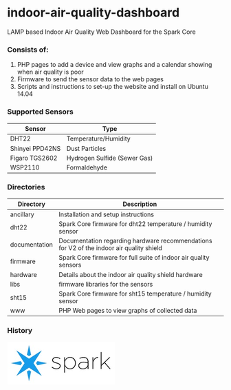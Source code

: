 indoor-air-quality-dashboard
==============================

LAMP based Indoor Air Quality Web Dashboard for the Spark Core

### Consists of:
1. PHP pages to add a device and view graphs and a calendar showing when air quality is poor
2. Firmware to send the sensor data to the web pages
3. Scripts and instructions to set-up the website and install on Ubuntu 14.04

### Supported Sensors
|Sensor         |Type                         |
|---------------|-----------------------------|
|DHT22          |Temperature/Humidity         |
|Shinyei PPD42NS|Dust Particles               |
|Figaro TGS2602 |Hydrogen Sulfide (Sewer Gas) |
|WSP2110        |Formaldehyde                 |

### Directories
|Directory      |Description                                                      |
|---------------|-----------------------------------------------------------------|
|ancillary      |Installation and setup instructions                              |
|dht22          |Spark Core firmware for dht22 temperature / humidity sensor      |
|documentation  |Documentation regarding hardware recommendations for V2 of the indoor air quality shield      |
|firmware       |Spark Core firmware for full suite of indoor air quality sensors |
|hardware       |Details about the indoor air quality shield hardware             |
|libs           |firmware libraries for the sensors                               |
|sht15          |Spark Core firmware for sht15 temperature / humidity sensor      |
|www            |PHP Web pages to view graphs of collected data                   |

### History
<a href="http://community.spark.io/t/custom-shield-indoor-air-quality-monitor/121" title="Development evolution of the hardware"><img src="spark.jpg"/></a>
